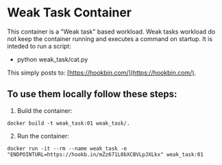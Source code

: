 # Weak Task Container

This container is a "Weak task" based workload. Weak tasks workload do not keep the container running and executes a command on startup. It is inteded to run a script:

 - python weak_task/cat.py

This simply posts to: [https://hookbin.com/](https://hookbin.com/).

## To use them locally follow these steps:

1. Build the container:

`docker build -t weak_task:01 weak_task/.`

2. Run the container:

`docker run -it --rm --name weak_task -e "ENDPOINTURL=https://hookb.in/mZz671L0bXCBVLpJXLkx" weak_task:01`
